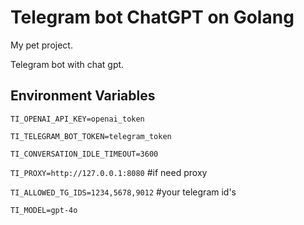 
# Telegram bot ChatGPT on Golang

My pet project.

Telegram bot with chat gpt.
## Environment Variables



`TI_OPENAI_API_KEY=openai_token`

`TI_TELEGRAM_BOT_TOKEN=telegram_token`

`TI_CONVERSATION_IDLE_TIMEOUT=3600`

`TI_PROXY=http://127.0.0.1:8080` #if need proxy

`TI_ALLOWED_TG_IDS=1234,5678,9012` #your telegram id's

`TI_MODEL=gpt-4o`